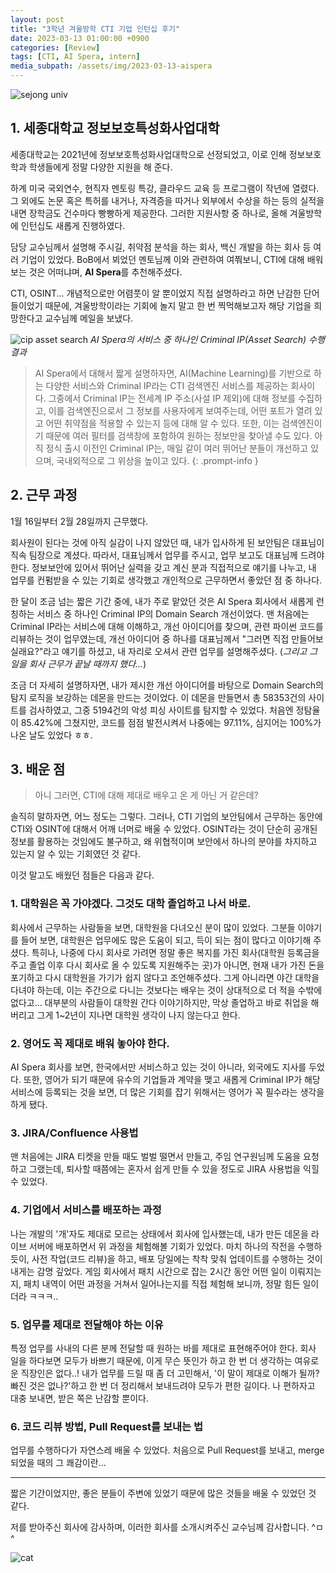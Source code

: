```yaml
---
layout: post
title: "3학년 겨울방학 CTI 기업 인턴십 후기"
date: 2023-03-13 01:00:00 +0900
categories: [Review]
tags: [CTI, AI Spera, intern]
media_subpath: /assets/img/2023-03-13-aispera
---
```


![sejong univ](2_sejong.jpg)

## 1. 세종대학교 정보보호특성화사업대학

세종대학교는 2021년에 정보보호특성화사업대학으로 선정되었고, 이로 인해 정보보호학과 학생들에게 정말 다양한 지원을 해 준다.

하계 미국 국외연수, 현직자 멘토링 특강, 클라우드 교육 등 프로그램이 작년에 열렸다. 그 외에도 논문 혹은 특허를 내거나, 자격증을 따거나 외부에서 수상을 하는 등의 실적을 내면 장학금도 건수마다 빵빵하게 제공한다. 그러한 지원사항 중 하나로, 올해 겨울방학에 인턴십도 새롭게 진행하였다.

담당 교수님께서 설명해 주시길, 취약점 분석을 하는 회사, 백신 개발을 하는 회사 등 여러 기업이 있었다. BoB에서 뵈었던 멘토님께 이와 관련하여 여쭤보니, CTI에 대해 배워보는 것은 어떠냐며, **AI Spera**를 추천해주셨다.

CTI, OSINT... 개념적으로만 어렴풋이 알 뿐이었지 직접 설명하라고 하면 난감한 단어들이었기 때문에, 겨울방학이라는 기회에 놀지 말고 한 번 찍먹해보고자 해당 기업을 희망한다고 교수님께 메일을 보냈다.

![cip asset search](1_cip.png)
_AI Spera의 서비스 중 하나인 Criminal IP(Asset Search) 수행 결과_

> AI Spera에서 대해서 짧게 설명하자면, AI(Machine Learning)를 기반으로 하는 다양한 서비스와 Criminal IP라는 CTI 검색엔진 서비스를 제공하는 회사이다. 그중에서 Criminal IP는 전세계 IP 주소(사설 IP 제외)에 대해 정보를 수집하고, 이를 검색엔진으로서 그 정보를 사용자에게 보여주는데, 어떤 포트가 열려 있고 어떤 취약점을 적용할 수 있는지 등에 대해 알 수 있다. 또한, 이는 검색엔진이기 때문에 여러 필터를 검색창에 포함하여 원하는 정보만을 찾아낼 수도 있다. 아직 정식 출시 이전인 Criminal IP는, 매일 같이 여러 뛰어난 분들이 개선하고 있으며, 국내외적으로 그 위상을 높이고 있다.
{: .prompt-info }

## 2. 근무 과정

1월 16일부터 2월 28일까지 근무했다.

회사원이 된다는 것에 아직 실감이 나지 않았던 때, 내가 입사하게 된 보안팀은 대표님이 직속 팀장으로 계셨다. 따라서, 대표님께서 업무를 주시고, 업무 보고도 대표님께 드려야 한다. 정보보안에 있어서 뛰어난 실력을 갖고 계신 분과 직접적으로 얘기를 나누고, 내 업무를 컨펌받을 수 있는 기회로 생각했고 개인적으로 근무하면서 좋았던 점 중 하나다.

한 달이 조금 넘는 짧은 기간 중에, 내가 주로 맡았던 것은 AI Spera 회사에서 새롭게 런칭하는 서비스 중 하나인 Criminal IP의 Domain Search 개선이었다. 맨 처음에는 Criminal IP라는 서비스에 대해 이해하고, 개선 아이디어를 찾으며, 관련 파이썬 코드를 리뷰하는 것이 업무였는데, 개선 아이디어 중 하나를 대표님께서 "그러면 직접 만들어보실래요?"라고 얘기를 하셨고, 내 자리로 오셔서 관련 업무를 설명해주셨다. (*그리고 그 일을 회사 근무가 끝날 때까지 했다...*)

조금 더 자세히 설명하자면, 내가 제시한 개선 아이디어를 바탕으로 Domain Search의 탐지 로직을 보강하는 데몬을 만드는 것이었다. 이 데몬을 만들면서 총 58353건의 사이트를 검사하였고, 그중 5194건의 악성 피싱 사이트를 탐지할 수 있었다. 처음엔 정탐율이 85.42%에 그쳤지만, 코드를 점점 발전시켜서 나중에는 97.11%, 심지어는 100%가 나온 날도 있었다 ㅎㅎ.

## 3. 배운 점

> 아니 그러면, CTI에 대해 제대로 배우고 온 게 아닌 거 같은데?

솔직히 말하자면, 어느 정도는 그렇다. 그러나, CTI 기업의 보안팀에서 근무하는 동안에 CTI와 OSINT에 대해서 어깨 너머로 배울 수 있었다. OSINT라는 것이 단순히 공개된 정보를 활용하는 것임에도 불구하고, 왜 위협적이며 보안에서 하나의 분야를 차지하고 있는지 알 수 있는 기회였던 것 같다.

이것 말고도 배웠던 점들은 다음과 같다.

### 1. 대학원은 꼭 가야겠다. 그것도 대학 졸업하고 나서 바로.

회사에서 근무하는 사람들을 보면, 대학원을 다녀오신 분이 많이 있었다. 그분들 이야기를 들어 보면, 대학원은 업무에도 많은 도움이 되고, 득이 되는 점이 많다고 이야기해 주셨다. 특히나, 나중에 다시 회사로 가려면 정말 좋은 복지를 가진 회사(대학원 등록금을 주고 졸업 이후 다시 회사로 올 수 있도록 지원해주는 곳)가 아니면, 현재 내가 가진 돈을 포기하고 다시 대학원을 가기가 쉽지 않다고 조언해주셨다. 그게 아니라면 야간 대학을 다녀야 하는데, 이는 주간으로 다니는 것보다는 배우는 것이 상대적으로 더 적을 수밖에 없다고... 대부분의 사람들이 대학원 간다 이야기하지만, 막상 졸업하고 바로 취업을 해 버리고 그게 1~2년이 지나면 대학원 생각이 나지 않는다고 한다.

### 2. 영어도 꼭 제대로 배워 놓아야 한다.

AI Spera 회사를 보면, 한국에서만 서비스하고 있는 것이 아니라, 외국에도 지사를 두었다. 또한, 영어가 되기 때문에 유수의 기업들과 계약을 맺고 새롭게 Criminal IP가 해당 서비스에 등록되는 것을 보면, 더 많은 기회를 잡기 위해서는 영어가 꼭 필수라는 생각을 하게 됐다.

### 3. JIRA/Confluence 사용법

맨 처음에는 JIRA 티켓을 만들 때도 벌벌 떨면서 만들고, 주임 연구원님께 도움을 요청하고 그랬는데, 퇴사할 때쯤에는 혼자서 쉽게 만들 수 있을 정도로 JIRA 사용법을 익힐 수 있었다.

### 4. 기업에서 서비스를 배포하는 과정

나는 개발의 '개'자도 제대로 모르는 상태에서 회사에 입사했는데, 내가 만든 데몬을 라이브 서버에 배포하면서 위 과정을 체험해볼 기회가 있었다. 마치 하나의 작전을 수행하듯이, 사전 작업(코드 리뷰)을 하고, 배포 당일에는 착착 맞춰 업데이트를 수행하는 것이 내게는 감명 깊었다. 게임 회사에서 패치 시간으로 잡는 2시간 동안 어떤 일이 이뤄지는지, 패치 내역이 어떤 과정을 거쳐서 일어나는지를 직접 체험해 보니까, 정말 힘든 일이더라 ㅋㅋㅋ..

### 5. 업무를 제대로 전달해야 하는 이유

특정 업무를 사내의 다른 분께 전달할 때 원하는 바를 제대로 표현해주어야 한다. 회사 일을 하다보면 모두가 바쁘기 때문에, 이게 무슨 뜻인가 하고 한 번 더 생각하는 여유로운 직장인은 없다..! 내가 업무를 드릴 때 좀 더 고민해서, '이 말이 제대로 이해가 될까? 빠진 것은 없나?'하고 한 번 더 정리해서 보내드려야 모두가 편한 길이다. 나 편하자고 대충 보내면, 받은 쪽은 난감할 뿐이다.

### 6. 코드 리뷰 방법, Pull Request를 보내는 법

업무를 수행하다가 자연스레 배울 수 있었다. 처음으로 Pull Request를 보내고, merge 되었을 때의 그 쾌감이란...

---

짧은 기간이었지만, 좋은 분들이 주변에 있었기 때문에 많은 것들을 배울 수 있었던 것 같다.

저를 받아주신 회사에 감사하며, 이러한 회사를 소개시켜주신 교수님께 감사합니다. ^ㅁ^

![cat](3_cat.jpeg)
